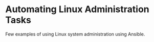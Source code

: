 # Automating Linux Administration Tasks

Few examples of using Linux system administration using Ansible.